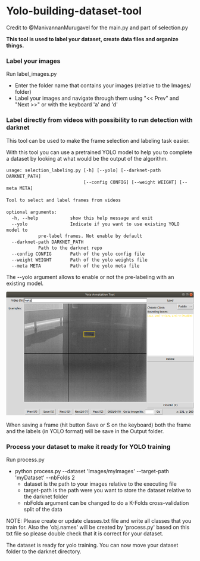 # Yolo-building-dataset-tool

Credit to @ManivannanMurugavel for the main.py and part of selection.py

**This tool is used to label your dataset, create data files and organize things.**

### Label your images

Run label_images.py
- Enter the folder name that contains your images (relative to the Images/ folder)
- Label your images and navigate through them using "<< Prev" and "Next >>" or with the keyboard 'a' and 'd'

### Label directly from videos with possibility to run detection with darknet

This tool can be used to make the frame selection and labeling task easier.

With this tool you can use a pretrained YOLO model to help you to complete a dataset by looking at what would be the output of the algorithm.
```
usage: selection_labeling.py [-h] [--yolo] [--darknet-path DARKNET_PATH]
                             [--config CONFIG] [--weight WEIGHT] [--meta META]

Tool to select and label frames from videos

optional arguments:  
  -h, --help            show this help message and exit  
  --yolo                Indicate if you want to use existing YOLO model to
  			pre-label frames. Not enable by default  
  --darknet-path DARKNET_PATH 
  			Path to the darknet repo  
  --config CONFIG       Path of the yolo config file  
  --weight WEIGHT       Path of the yolo weights file  
  --meta META           Path of the yolo meta file  
```
The --yolo argument allows to enable or not the pre-labeling with an existing model.

![GUI of the selection/labeling tool](yolo_annotation_tool.png?raw=true "YOLO annotation tool")

When saving a frame (hit button Save or S on the keyboard) both the frame and the labels (in YOLO format) will be save in the Output folder.

### Process your dataset to make it ready for YOLO training

Run process.py 
- python process.py --dataset 'Images/myImages' --target-path 'myDataset' --nbFolds 2
	- dataset is the path to your images relative to the executing file
	- target-path is the path were you want to store the dataset relative to the darknet folder
	- nbFolds argument can be changed to do a K-Folds cross-validation split of the data
	
NOTE: Please create or update classes.txt file and write all classes that you train for. Also the 'obj.names' will be created by 'process.py' based on this txt file so please double check that it is correct for your dataset.

The dataset is ready for yolo training. You can now move your dataset folder to the darknet directory.

